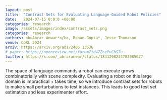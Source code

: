 ```yaml
---
layout: post
title:  "Contrast Sets for Evaluating Language-Guided Robot Policies"
date:   2024-07-15 0:0:0 +00:00
categories: research
image: /assets/images/index/contrast_sets.png
categories: research
authors: <b>Abrar Anwar*</b>, Rohan Gupta*, Jesse Thomason
venue: CoRL 2024
arxiv: https://arxiv.org/abs/2406.13636
# paper: https://openreview.net/forum?id=7ZcePvChS7u
twitter: https://x.com/_abraranwar/status/1841298234783985677
---
```

The space of language commands a robot can execute grows combinatorially with scene complexity. Evaluating a robot on this large domain is impractical + takes time, so we introduce contrast sets for robots to make small perturbations to test instances. This leads to good test set estimation and less experimenter effort.